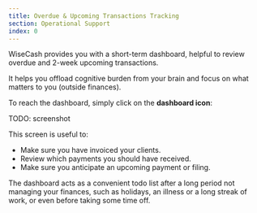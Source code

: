 ```yaml
---
title: Overdue & Upcoming Transactions Tracking
section: Operational Support
index: 0
---
```


WiseCash provides you with a short-term dashboard, helpful to review overdue and 2-week upcoming transactions.

It helps you offload cognitive burden from your brain and focus on what matters to you (outside finances).

To reach the dashboard, simply click on the **dashboard icon**:

TODO: screenshot

This screen is useful to:

* Make sure you have invoiced your clients.
* Review which payments you should have received.
* Make sure you anticipate an upcoming payment or filing.

The dashboard acts as a convenient todo list after a long period not managing your finances, such as holidays, an illness or a long streak of work, or even before taking some time off.
